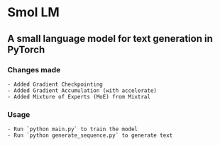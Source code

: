 # Smol LM

## A small language model for text generation in PyTorch

### Changes made

    - Added Gradient Checkpointing
    - Added Gradient Accumulation (with accelerate)
    - Added Mixture of Experts (MoE) from Mixtral

### Usage

    - Run `python main.py` to train the model
    - Run `python generate_sequence.py` to generate text
